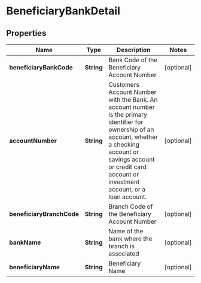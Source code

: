 # BeneficiaryBankDetail

## Properties
Name | Type | Description | Notes
------------ | ------------- | ------------- | -------------
**beneficiaryBankCode** | **String** | Bank Code of the Beneficiary Account Number |  [optional]
**accountNumber** | **String** | Customers Account Number with the Bank.   An account number is the primary identifier for ownership of an account, whether a checking account or savings account or credit card account or investment account, or a loan account. |  [optional]
**beneficiaryBranchCode** | **String** | Branch Code of the Beneficiary Account Number |  [optional]
**bankName** | **String** | Name of the bank where the branch is associated |  [optional]
**beneficiaryName** | **String** | Beneficiary Name |  [optional]
